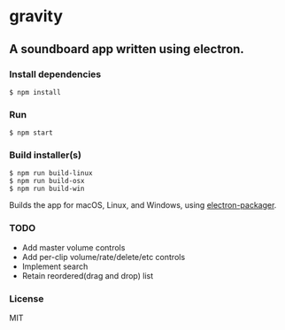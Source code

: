 # gravity

## A soundboard app written using electron.


### Install dependencies

```
$ npm install
```

### Run

```
$ npm start
```

### Build installer(s)

```
$ npm run build-linux
$ npm run build-osx
$ npm run build-win
```

Builds the app for macOS, Linux, and Windows, using [electron-packager](https://github.com/electron-userland/electron-packager).

### TODO

* Add master volume controls
* Add per-clip volume/rate/delete/etc controls
* Implement search
* Retain reordered(drag and drop) list

### License

MIT
